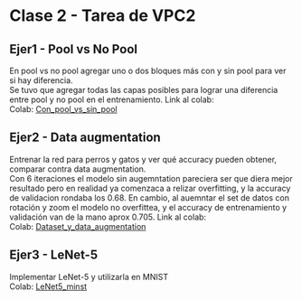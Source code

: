 # Clase 2 - Tarea de VPC2

## Ejer1 - Pool vs No Pool
En pool vs no pool agregar uno o dos bloques más con y sin pool para ver si hay diferencia.\
Se tuvo que agregar todas las capas posibles para lograr una diferencia entre pool y no pool en el entrenamiento. Link al colab:\
Colab: [Con_pool_vs_sin_pool](https://colab.research.google.com/drive/1XlRCUGX35hj6Om16aKTwWgIo_gRI8R-n?usp=sharing)

## Ejer2 - Data augmentation
Entrenar la red para perros y gatos y ver qué accuracy pueden obtener, comparar contra data augmentation.\
Con 6 iteraciones el modelo sin augemntation pareciera ser que diera mejor resultado pero en realidad ya comenzaca a relizar overfitting, y la accuracy de validacion rondaba los 0.68. En cambio, al auemntar el set de datos con rotación y zoom el modelo no overfittea, y el accuracy de entrenamiento y validación van de la mano aprox 0.705. Link al colab:\
Colab: [Dataset_y_data_augmentation](https://colab.research.google.com/drive/1A-n0Y9BsfGZrdW7arNJWjvWDbQ9t5cA5?usp=sharing)

## Ejer3 - LeNet-5
Implementar LeNet-5 y utilizarla en MNIST\
Colab: [LeNet5_minst](https://colab.research.google.com/drive/1xbwqBvFefSsJurTzzbDUfn8_dZ42Pqnt?usp=sharing)